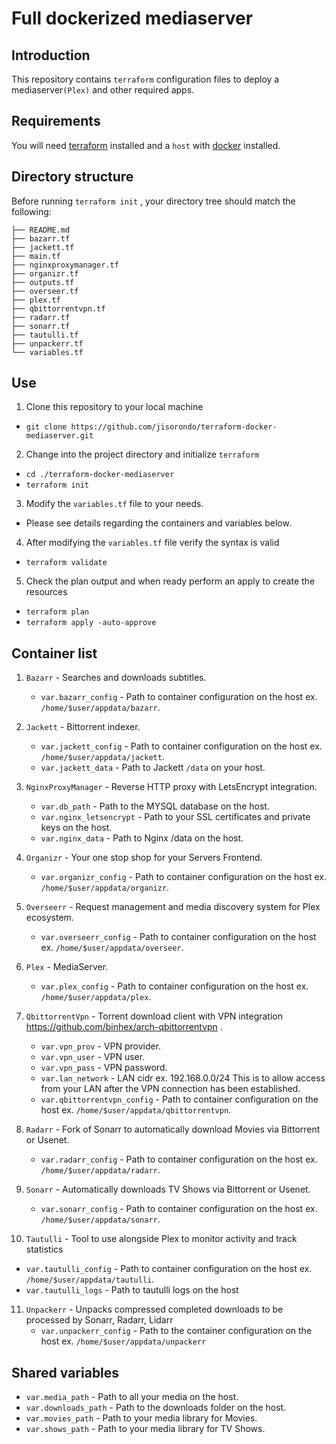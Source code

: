 # Full dockerized mediaserver

## Introduction

This repository contains `terraform` configuration files to deploy a mediaserver`(Plex)` and other required apps. 

## Requirements

You will need [terraform](https://www.terraform.io/downloads.html) installed and a `host` with [docker](https://docs.docker.com/engine/install/) installed.

## Directory structure

Before running `terraform init` , your directory tree should match the following:

```
├── README.md
├── bazarr.tf
├── jackett.tf
├── main.tf
├── nginxproxymanager.tf
├── organizr.tf
├── outputs.tf
├── overseer.tf
├── plex.tf
├── qbittorrentvpn.tf
├── radarr.tf
├── sonarr.tf
├── tautulli.tf
├── unpackerr.tf
└── variables.tf
```

## Use

1) Clone this repository to your local machine
  - `git clone https://github.com/jisorondo/terraform-docker-mediaserver.git`

2) Change into the project directory and initialize `terraform`
  - `cd ./terraform-docker-mediaserver`
  - `terraform init`

3) Modify the `variables.tf` file to your needs.
  - Please see details regarding the containers and variables below.

4) After modifying the `variables.tf` file verify the syntax is valid
  - `terraform validate`

5) Check the plan output and when ready perform an apply to create the resources
  - `terraform plan`
  - `terraform apply -auto-approve`

## Container list

1. `Bazarr` - Searches and downloads subtitles.
   - `var.bazarr_config` - Path to container configuration on the host ex. `/home/$user/appdata/bazarr`.

2. `Jackett` - Bittorrent indexer.
   - `var.jackett_config` - Path to container configuration on the host ex. `/home/$user/appdata/jackett`.
   - `var.jackett_data` - Path to Jackett `/data` on your host.

3. `NginxProxyManager` - Reverse HTTP proxy with LetsEncrypt integration.
   - `var.db_path` - Path to the MYSQL database on the host.
   - `var.nginx_letsencrypt` - Path to your SSL certificates and private keys on the host.
   - `var.nginx_data` - Path to Nginx /data on the host.

4. `Organizr` - Your one stop shop for your Servers Frontend.
   - `var.organizr_config` - Path to container configuration on the host ex. `/home/$user/appdata/organizr`.

5. `Overseerr` - Request management and media discovery system for Plex ecosystem.
   - `var.overseerr_config` - Path to container configuration on the host ex. `/home/$user/appdata/overseer`.

6. `Plex` - MediaServer.
   - `var.plex_config` - Path to container configuration on the host ex. `/home/$user/appdata/plex`.

7. `QbittorrentVpn` - Torrent download client with VPN integration https://github.com/binhex/arch-qbittorrentvpn .
   - `var.vpn_prov` - VPN provider.
   - `var.vpn_user` - VPN user.
   - `var.vpn_pass` - VPN password.
   - `var.lan_network` - LAN cidr ex. 192.168.0.0/24 This is to allow access from your LAN after the VPN connection has been established.
   - `var.qbittorrentvpn_config` - Path to container configuration on the host ex. `/home/$user/appdata/qbittorrentvpn`.

8. `Radarr` - Fork of Sonarr to automatically download Movies via Bittorrent or Usenet.
   - `var.radarr_config` - Path to container configuration on the host ex. `/home/$user/appdata/radarr`.

9. `Sonarr` - Automatically downloads TV Shows via Bittorrent or Usenet.
   - `var.sonarr_config` - Path to container configuration on the host ex. `/home/$user/appdata/sonarr`.

10. `Tautulli` - Tool to use alongside Plex to monitor activity and track statistics
   - `var.tautulli_config` - Path to container configuration on the host ex. `/home/$user/appdata/tautulli`.
   - `var.tautulli_logs` - Path to tautulli logs on the host

11. `Unpackerr` - Unpacks compressed completed downloads to be processed by Sonarr, Radarr, Lidarr
    - `var.unpackerr_config` - Path to the container configuration on the host ex. `/home/$user/appdata/unpackerr`

## Shared variables

* `var.media_path` - Path to all your media on the host.
* `var.downloads_path` - Path to the downloads folder on the host.
* `var.movies_path` - Path to your media library for Movies.
* `var.shows_path` - Path to your media library for TV Shows.

